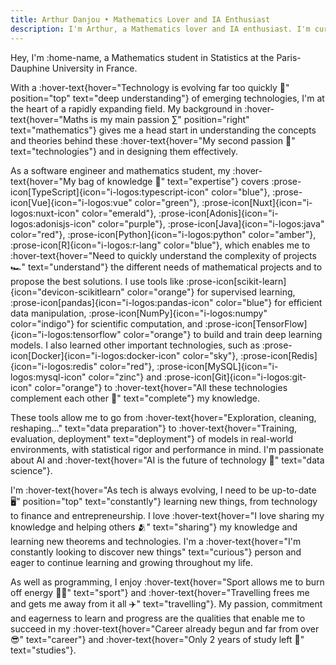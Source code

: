 ```yaml
---
title: Arthur Danjou • Mathematics Lover and IA Enthusiast
description: I'm Arthur, a Mathematics lover and IA enthusiast. I'm currently studying at the University of Paris-Saclay. I'm passionate about Mathematics, Computer Science, and Artificial Intelligence.
---
```


Hey, I'm :home-name, a Mathematics student in Statistics at the Paris-Dauphine University in France.

With a :hover-text{hover="Technology is evolving far too quickly 🤯" position="top" text="deep understanding"} of emerging technologies, I'm at the heart of a rapidly expanding field. My background in :hover-text{hover="Maths is my main passion ∑" position="right" text="mathematics"} gives me a head start in understanding the concepts and theories behind these :hover-text{hover="My second passion 📱" text="technologies"} and in designing them effectively.

As a software engineer and mathematics student, my :hover-text{hover="My bag of knowledge 🎒" text="expertise"} covers
:prose-icon[TypeScript]{icon="i-logos:typescript-icon" color="blue"},
:prose-icon[Vue]{icon="i-logos:vue" color="green"},
:prose-icon[Nuxt]{icon="i-logos:nuxt-icon" color="emerald"},
:prose-icon[Adonis]{icon="i-logos:adonisjs-icon" color="purple"},
:prose-icon[Java]{icon="i-logos:java" color="red"},
:prose-icon[Python]{icon="i-logos:python" color="amber"},
:prose-icon[R]{icon="i-logos:r-lang" color="blue"}, which enables me to :hover-text{hover="Need to quickly understand the complexity of projects 🏎️" text="understand"} the different needs of mathematical projects and to propose the best solutions.
I use tools like
:prose-icon[scikit-learn]{icon="devicon-scikitlearn" color="orange"} for supervised learning,
:prose-icon[pandas]{icon="i-logos:pandas-icon" color="blue"} for efficient data manipulation,
:prose-icon[NumPy]{icon="i-logos:numpy" color="indigo"} for scientific computation, and
:prose-icon[TensorFlow]{icon="i-logos:tensorflow" color="orange"} to build and train deep learning models.
I also learned other important technologies, such as
:prose-icon[Docker]{icon="i-logos:docker-icon" color="sky"},
:prose-icon[Redis]{icon="i-logos:redis" color="red"},
:prose-icon[MySQL]{icon="i-logos:mysql-icon" color="zinc"} and
:prose-icon[Git]{icon="i-logos:git-icon" color="orange"} to :hover-text{hover="All these technologies complement each other 🔗" text="complete"} my knowledge.

These tools allow me to go from :hover-text{hover="Exploration, cleaning, reshaping…" text="data preparation"} to :hover-text{hover="Training, evaluation, deployment" text="deployment"} of models in real-world environments, with statistical rigor and performance in mind. I'm passionate about AI and :hover-text{hover="AI is the future of technology 🤖" text="data science"}.

I'm :hover-text{hover="As tech is always evolving, I need to be up-to-date 🖥️" position="top" text="constantly"} learning new things, from technology to finance and entrepreneurship. I love :hover-text{hover="I love sharing my knowledge and helping others 🫂" text="sharing"} my knowledge and learning new theorems and technologies. I'm a :hover-text{hover="I'm constantly looking to discover new things" text="curious"} person and eager to continue learning and growing throughout my life.

As well as programming, I enjoy :hover-text{hover="Sport allows me to burn off energy 🏋️‍♂️" text="sport"} and :hover-text{hover="Travelling frees me and gets me away from it all ✈️" text="travelling"}. My passion, commitment and eagerness to learn and progress are the qualities that enable me to succeed in my :hover-text{hover="Career already begun and far from over 😎" text="career"} and :hover-text{hover="Only 2 years of study left 💪" text="studies"}.
